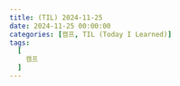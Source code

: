 ```yaml
---
title: (TIL) 2024-11-25
date: 2024-11-25 00:00:00
categories: [캠프, TIL (Today I Learned)]
tags:
  [
    캠프
  ]
---
```



